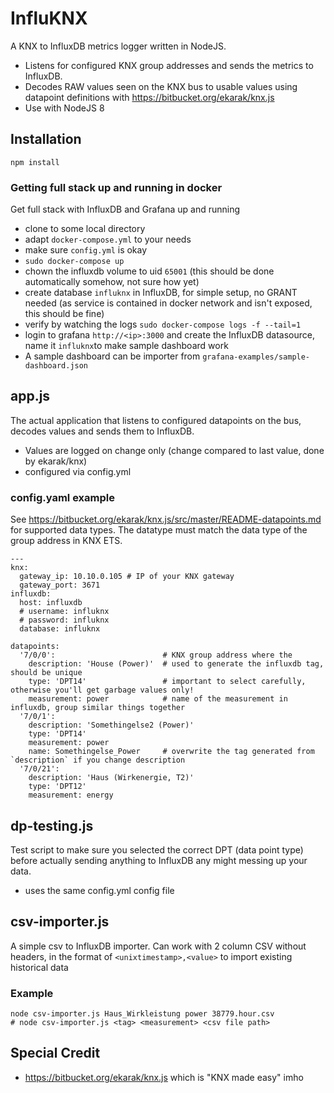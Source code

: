 # InfluKNX
A KNX to InfluxDB metrics logger written in NodeJS.
* Listens for configured KNX group addresses and sends the metrics to InfluxDB.
* Decodes RAW values seen on the KNX bus to usable values using datapoint definitions with https://bitbucket.org/ekarak/knx.js
* Use with NodeJS 8

## Installation
```
npm install
```

### Getting full stack up and running in docker
Get full stack with InfluxDB and Grafana up and running
* clone to some local directory
* adapt `docker-compose.yml` to your needs
* make sure `config.yml` is okay
* `sudo docker-compose up`
* chown the influxdb volume to uid `65001` (this should be done automatically somehow, not sure how yet)
* create database `influknx` in InfluxDB, for simple setup, no GRANT needed (as service is contained in docker network and isn't exposed, this should be fine)
* verify by watching the logs `sudo docker-compose logs -f --tail=1`
* login to grafana `http://<ip>:3000` and create the InfluxDB datasource, name it `influknx`to make sample dashboard work
* A sample dashboard can be importer from `grafana-examples/sample-dashboard.json`


## app.js
The actual application that listens to configured datapoints on the bus, decodes values and sends them to InfluxDB.
* Values are logged on change only (change compared to last value, done by ekarak/knx)
* configured via config.yml

### config.yaml example
See https://bitbucket.org/ekarak/knx.js/src/master/README-datapoints.md for supported data types. The datatype must match the data type of the group address in KNX ETS.
```
---
knx:
  gateway_ip: 10.10.0.105 # IP of your KNX gateway
  gateway_port: 3671
influxdb:
  host: influxdb
  # username: influknx
  # password: influknx
  database: influknx

datapoints:
  '7/0/0':                        # KNX group address where the
    description: 'House (Power)'  # used to generate the influxdb tag, should be unique
    type: 'DPT14'                 # important to select carefully, otherwise you'll get garbage values only!
    measurement: power            # name of the measurement in influxdb, group similar things together
  '7/0/1':
    description: 'Somethingelse2 (Power)'
    type: 'DPT14'
    measurement: power
    name: Somethingelse_Power     # overwrite the tag generated from `description` if you change description
  '7/0/21':
    description: 'Haus (Wirkenergie, T2)'
    type: 'DPT12'
    measurement: energy
```

## dp-testing.js
Test script to make sure you selected the correct DPT (data point type) before actually sending anything to InfluxDB any might messing up your data.
* uses the same config.yml config file

## csv-importer.js
A simple csv to InfluxDB importer. Can work with 2 column CSV without headers, in the format of `<unixtimestamp>,<value>` to import existing historical data 

### Example
```
node csv-importer.js Haus_Wirkleistung power 38779.hour.csv
# node csv-importer.js <tag> <measurement> <csv file path>
```

## Special Credit
* https://bitbucket.org/ekarak/knx.js which is "KNX made easy" imho
